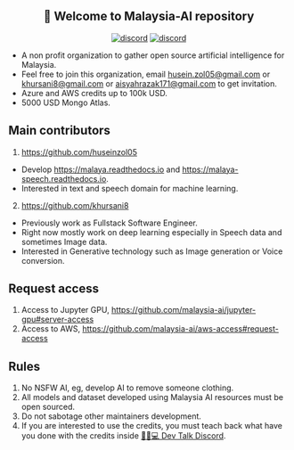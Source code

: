 <h2 align="center">👋 Welcome to Malaysia-AI repository</h2>

<p align="center">
    <a href="https://discord.gg/bdvempsKwb"><img alt="discord" src="https://img.shields.io/badge/discord%20server-malaysia--AI-rgb(118,138,212).svg"></a>
  <a href="https://t.me/+tB3jtdjSzzUzZmNl"><img alt="discord" src="https://img.shields.io/badge/telegram-malaysia--AI-rgb(63,129,198).svg"></a>
</p>

- A non profit organization to gather open source artificial intelligence for Malaysia.
- Feel free to join this organization, email husein.zol05@gmail.com or khursani8@gmail.com or aisyahrazak171@gmail.com to get invitation.
- Azure and AWS credits up to 100k USD.
- 5000 USD Mongo Atlas.

## Main contributors

1. https://github.com/huseinzol05

- Develop https://malaya.readthedocs.io and https://malaya-speech.readthedocs.io.
- Interested in text and speech domain for machine learning.

2. https://github.com/khursani8

- Previously work as Fullstack Software Engineer.
- Right now mostly work on deep learning especially in Speech data and sometimes Image data.
- Interested in Generative technology such as Image generation or Voice conversion.

## Request access

1. Access to Jupyter GPU, https://github.com/malaysia-ai/jupyter-gpu#server-access
2. Access to AWS, https://github.com/malaysia-ai/aws-access#request-access

## Rules

1. No NSFW AI, eg, develop AI to remove someone clothing.
2. All models and dataset developed using Malaysia AI resources must be open sourced.
3. Do not sabotage other maintainers development.
4. If you are interested to use the credits, you must teach back what have you done with the credits inside [👨🏻💻 Dev Talk Discord](https://discord.com/servers/dev-talk-1093904748521996298).
